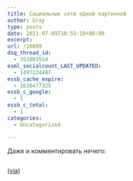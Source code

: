 ```yaml
---
title: Социальные сети одной картинкой
author: Gray
type: posts
date: 2011-07-09T10:55:10+00:00
excerpt:
url: /10809
dsq_thread_id:
  - 353803514
esml_socialcount_LAST_UPDATED:
  - 1497224407
essb_cache_expire:
  - 1616477325
essb_c_google:
  - 1
essb_c_total:
  - 1
categories:
  - Uncategorized

---
```








Даже и комментировать нечего:

<img src="https://i2.wp.com/searchenginesblog.s3.amazonaws.com/tumblr_lili5jdRUv1qzneroo1_400.png?w=740" alt="" data-recalc-dims="1" /> 

([via][1])

 [1]: https://plus.google.com/104681313125038107957/posts/MCNu7YzRmgg